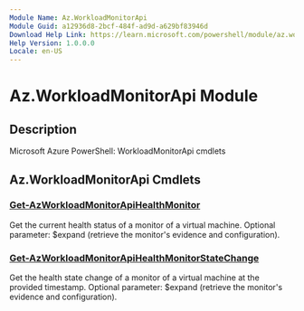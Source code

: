 ```yaml
---
Module Name: Az.WorkloadMonitorApi
Module Guid: a12936d8-2bcf-484f-ad9d-a629bf83946d
Download Help Link: https://learn.microsoft.com/powershell/module/az.workloadmonitorapi
Help Version: 1.0.0.0
Locale: en-US
---
```


# Az.WorkloadMonitorApi Module
## Description
Microsoft Azure PowerShell: WorkloadMonitorApi cmdlets

## Az.WorkloadMonitorApi Cmdlets
### [Get-AzWorkloadMonitorApiHealthMonitor](Get-AzWorkloadMonitorApiHealthMonitor.md)
Get the current health status of a monitor of a virtual machine.
Optional parameter: $expand (retrieve the monitor's evidence and configuration).

### [Get-AzWorkloadMonitorApiHealthMonitorStateChange](Get-AzWorkloadMonitorApiHealthMonitorStateChange.md)
Get the health state change of a monitor of a virtual machine at the provided timestamp.
Optional parameter: $expand (retrieve the monitor's evidence and configuration).

